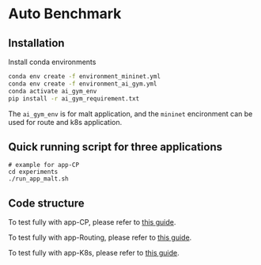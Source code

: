 # Auto Benchmark

## Installation

Install conda environments
```bash
conda env create -f environment_mininet.yml
conda env create -f environment_ai_gym.yml
conda activate ai_gym_env
pip install -r ai_gym_requirement.txt
```
The `ai_gym_env` is for malt application, and the `mininet` encironment can be used for route and k8s application.

## Quick running script for three applications
```
# example for app-CP
cd experiments
./run_app_malt.sh
```

## Code structure 
To test fully with app-CP, please refer to [this guide](app-malt/README.md).

To test fully with app-Routing, please refer to [this guide](app-route/README.md).

To test fully with app-K8s, please refer to [this guide](app-k8s/README.md).
